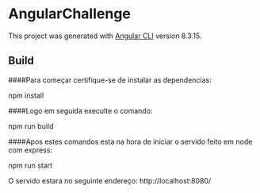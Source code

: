 # AngularChallenge

This project was generated with [Angular CLI](https://github.com/angular/angular-cli) version 8.3.15.

## Build 

####Para começar certifique-se de instalar as dependencias:
  
  npm install
 
####Logo em seguida execulte o comando:
  
  npm run build

####Apos estes comandos esta na hora de iniciar o servido feito em node com express:
  
  npm run start
  
O servido estara no seguinte endereço: http://localhost:8080/
